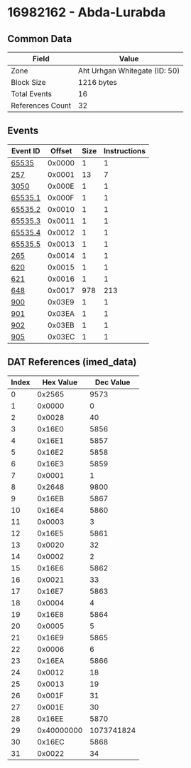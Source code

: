 # 16982162 - Abda-Lurabda

## Common Data

| Field            | Value                         |
|------------------|-------------------------------|
| Zone             | Aht Urhgan Whitegate (ID: 50) |
| Block Size       | 1216 bytes                    |
| Total Events     | 16                            |
| References Count | 32                            |

## Events

| Event ID                | Offset   |   Size |   Instructions |
|-------------------------|----------|--------|----------------|
| [65535](./65535.md)     | 0x0000   |      1 |              1 |
| [257](./257.md)         | 0x0001   |     13 |              7 |
| [3050](./3050.md)       | 0x000E   |      1 |              1 |
| [65535.1](./65535.1.md) | 0x000F   |      1 |              1 |
| [65535.2](./65535.2.md) | 0x0010   |      1 |              1 |
| [65535.3](./65535.3.md) | 0x0011   |      1 |              1 |
| [65535.4](./65535.4.md) | 0x0012   |      1 |              1 |
| [65535.5](./65535.5.md) | 0x0013   |      1 |              1 |
| [265](./265.md)         | 0x0014   |      1 |              1 |
| [620](./620.md)         | 0x0015   |      1 |              1 |
| [621](./621.md)         | 0x0016   |      1 |              1 |
| [648](./648.md)         | 0x0017   |    978 |            213 |
| [900](./900.md)         | 0x03E9   |      1 |              1 |
| [901](./901.md)         | 0x03EA   |      1 |              1 |
| [902](./902.md)         | 0x03EB   |      1 |              1 |
| [905](./905.md)         | 0x03EC   |      1 |              1 |

## DAT References (imed_data)

|   Index | Hex Value   |   Dec Value |
|---------|-------------|-------------|
|       0 | 0x2565      |        9573 |
|       1 | 0x0000      |           0 |
|       2 | 0x0028      |          40 |
|       3 | 0x16E0      |        5856 |
|       4 | 0x16E1      |        5857 |
|       5 | 0x16E2      |        5858 |
|       6 | 0x16E3      |        5859 |
|       7 | 0x0001      |           1 |
|       8 | 0x2648      |        9800 |
|       9 | 0x16EB      |        5867 |
|      10 | 0x16E4      |        5860 |
|      11 | 0x0003      |           3 |
|      12 | 0x16E5      |        5861 |
|      13 | 0x0020      |          32 |
|      14 | 0x0002      |           2 |
|      15 | 0x16E6      |        5862 |
|      16 | 0x0021      |          33 |
|      17 | 0x16E7      |        5863 |
|      18 | 0x0004      |           4 |
|      19 | 0x16E8      |        5864 |
|      20 | 0x0005      |           5 |
|      21 | 0x16E9      |        5865 |
|      22 | 0x0006      |           6 |
|      23 | 0x16EA      |        5866 |
|      24 | 0x0012      |          18 |
|      25 | 0x0013      |          19 |
|      26 | 0x001F      |          31 |
|      27 | 0x001E      |          30 |
|      28 | 0x16EE      |        5870 |
|      29 | 0x40000000  |  1073741824 |
|      30 | 0x16EC      |        5868 |
|      31 | 0x0022      |          34 |

